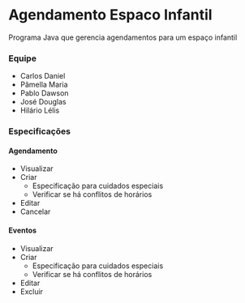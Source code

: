 # Agendamento Espaco Infantil

Programa Java que gerencia agendamentos para um espaço infantil

### Equipe 
- Carlos Daniel
- Pâmella Maria
- Pablo Dawson
- José Douglas
- Hilário Lélis

<h3>Especificações</h3>

<h4>Agendamento</h4>

- Visualizar
- Criar
  - Especificação para cuidados especiais
  - Verificar se há conflitos de horários
- Editar
- Cancelar

<h4>Eventos</h4>

- Visualizar
- Criar
  - Especificação para cuidados especiais
  - Verificar se há conflitos de horários
- Editar
- Excluir
